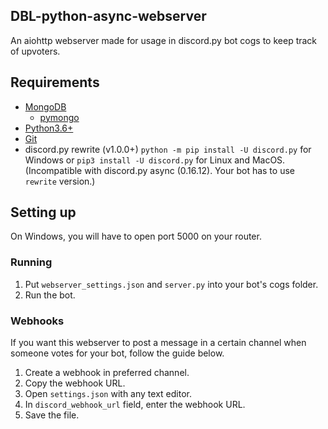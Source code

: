 ## DBL-python-async-webserver
An aiohttp webserver made for usage in discord.py bot cogs to keep track of upvoters.

## Requirements

* [MongoDB](https://www.mongodb.com/download-center/community)
  * [pymongo](https://api.mongodb.com/python/current/installation.html)
* [Python3.6+](https://www.python.org/downloads/release/python-360/)
* [Git](https://git-scm.com/downloads)
* discord.py rewrite (v1.0.0+) `python -m pip install -U discord.py` for Windows or `pip3 install -U discord.py` for Linux and MacOS.
  (Incompatible with discord.py async (0.16.12). Your bot has to use `rewrite` version.)

## Setting up

On Windows, you will have to open port 5000 on your router.

### Running

1. Put `webserver_settings.json` and `server.py` into your bot's cogs folder.
2. Run the bot.

### Webhooks

If you want this webserver to post a message in a certain channel when someone votes for your bot, follow the guide below.

1. Create a webhook in preferred channel.
2. Copy the webhook URL.
3. Open `settings.json` with any text editor.
4. In `discord_webhook_url` field, enter the webhook URL.
5. Save the file.
